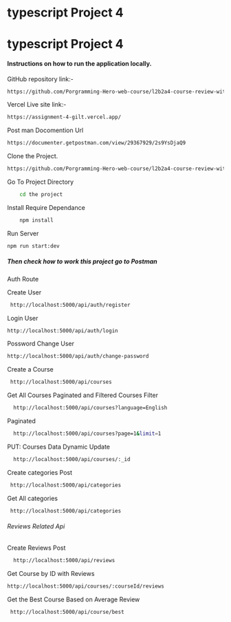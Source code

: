 # typescript Project 4
# typescript Project 4

#### Instructions on how to run the application locally.

GitHub repository link:-

```bash
https://github.com/Porgramming-Hero-web-course/l2b2a4-course-review-with-auth-samimhossainsujon
```

Vercel Live site link:-

```bash
https://assignment-4-gilt.vercel.app/
```

Post man Docomention Url

```bash
https://documenter.getpostman.com/view/29367929/2s9YsDjaQ9
```

Clone the Project.

```bash
https://github.com/Porgramming-Hero-web-course/l2b2a4-course-review-with-auth-samimhossainsujon
```

Go To Project Directory

```bash
    cd the project
```

Install Require Dependance

```bash
    npm install
```

Run Server

```bash
npm run start:dev

```

##### Then check how to work this project go to Postman

Auth Route

Create User

```bash
 http://localhost:5000/api/auth/register
```

Login User

```bash
http://localhost:5000/api/auth/login
```

Possword Change User

```bash
http://localhost:5000/api/auth/change-password
```

Create a Course

```bash
 http://localhost:5000/api/courses
```

Get All Courses Paginated and Filtered Courses
Filter

```bash
  http://localhost:5000/api/courses?language=English
```

Paginated

```bash
  http://localhost:5000/api/courses?page=1&limit=1
```

PUT: Courses Data Dynamic Update

```bash
  http://localhost:5000/api/courses/:_id
```

Create categories Post

```bash
 http://localhost:5000/api/categories
```

Get All categories

```bash
 http://localhost:5000/api/categories
```

###### Reviews Related Api

Create Reviews Post

```bash
  http://localhost:5000/api/reviews
```

Get Course by ID with Reviews

```bash
http://localhost:5000/api/courses/:courseId/reviews
```

Get the Best Course Based on Average Review

```bash
 http://localhost:5000/api/course/best
```
